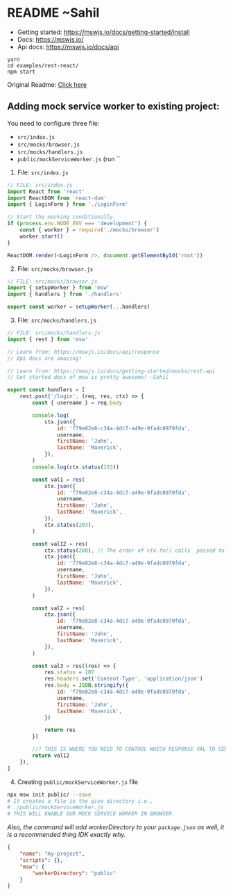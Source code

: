 # README ~Sahil

-   Getting started: https://mswjs.io/docs/getting-started/install
-   Docs: https://mswjs.io/
-   Api docs: https://mswjs.io/docs/api

```
yarn
cd examples/rest-react/
npm start
```

Original Readme: [Click here](README.md_ORIGINAL)

## Adding mock service worker to existing project:

You need to configure three file:

-   `src/index.js`
-   `src/mocks/browser.js`
-   `src/mocks/handlers.js`
-   `public/mockServiceWorker.js` (run ``

1. File: `src/index.js`

```js
// FILE: src/index.js
import React from 'react'
import ReactDOM from 'react-dom'
import { LoginForm } from './LoginForm'

// Start the mocking conditionally.
if (process.env.NODE_ENV === 'development') {
	const { worker } = require('./mocks/browser')
	worker.start()
}

ReactDOM.render(<LoginForm />, document.getElementById('root'))
```

2. File: `src/mocks/browser.js`

```js
// FILE: src/mocks/browser.js
import { setupWorker } from 'msw'
import { handlers } from './handlers'

export const worker = setupWorker(...handlers)
```

3. File: `src/mocks/handlers.js`

```js
// FILE: src/mocks/handlers.js
import { rest } from 'msw'

// Learn from: https://mswjs.io/docs/api/response
// Api docs are amazing!

// Learn from: https://mswjs.io/docs/getting-started/mocks/rest-api
// Get started docs of msw is pretty awesome! ~Sahil

export const handlers = [
	rest.post('/login', (req, res, ctx) => {
		const { username } = req.body

		console.log(
			ctx.json({
				id: 'f79e82e8-c34a-4dc7-a49e-9fadc0979fda',
				username,
				firstName: 'John',
				lastName: 'Maverick',
			}),
		)
		console.log(ctx.status(203))

		const val1 = res(
			ctx.json({
				id: 'f79e82e8-c34a-4dc7-a49e-9fadc0979fda',
				username,
				firstName: 'John',
				lastName: 'Maverick',
			}),
			ctx.status(203),
		)

		const val12 = res(
			ctx.status(208), // The order of ctx.fn() calls  passed to res doesn't matter.
			ctx.json({
				id: 'f79e82e8-c34a-4dc7-a49e-9fadc0979fda',
				username,
				firstName: 'John',
				lastName: 'Maverick',
			}),
		)

		const val2 = res(
			ctx.json({
				id: 'f79e82e8-c34a-4dc7-a49e-9fadc0979fda',
				username,
				firstName: 'John',
				lastName: 'Maverick',
			}),
		)

		const val3 = res((res) => {
			res.status = 207
			res.headers.set('Content-Type', 'application/json')
			res.body = JSON.stringify({
				id: 'f79e82e8-c34a-4dc7-a49e-9fadc0979fda',
				username,
				firstName: 'John',
				lastName: 'Maverick',
			})

			return res
		})

		//? THIS IS WHERE YOU NEED TO CONTROL WHICH RESPONSE VAL TO SEND ACTUALLY.
		return val12
	}),
]
```

4.  Creating `public/mockServiceWorker.js` file

```bash
npx msw init public/ --save
# It creates a file in the give directory i.e.,
# ./public/mockServiceWorker.js
# THIS WILL ENABLE OUR MOCK SERVICE WORKER IN BROWSER.
```

_Also, the command will add workerDirectory to your `package.json` as well, it is a recommended thing IDK exactly why._

```json
{
	"name": "my-project",
	"scripts": {},
	"msw": {
		"workerDirectory": "public"
	}
}
```
